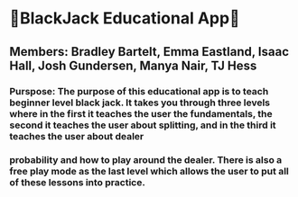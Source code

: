 # 🚨BlackJack Educational App🚨
## Members: Bradley Bartelt, Emma Eastland, Isaac Hall, Josh Gundersen, Manya Nair, TJ Hess
### Purspose: The purpose of this educational app is to teach beginner level black jack. It takes you through three levels where in the first it teaches the user the fundamentals, the second it teaches the user about splitting, and in the third it teaches the user about dealer
### probability and how to play around the dealer. There is also a free play mode as the last level which allows the user to put all of these lessons into practice.
